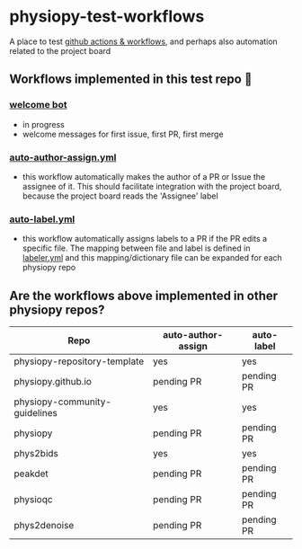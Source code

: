 # physiopy-test-workflows
A place to test [github actions & workflows](https://docs.github.com/en/actions), and perhaps also automation related to the project board 

## Workflows implemented in this test repo :tada:
<!-- Some workflows exist in the physiopy repos that are not listed here -->

### [welcome bot](https://github.com/physiopy/physiopy-test-workflows/blob/master/.github/config.yml)
- in progress
- welcome messages for first issue, first PR, first merge

### [auto-author-assign.yml](.github/workflows/auto-author-assign.yml) 
- this workflow automatically makes the author of a PR or Issue the assignee of it. This should facilitate integration with the project board, because the project board reads the 'Assignee' label

### [auto-label.yml](.github/workflows/auto-label.yml) 
- this workflow automatically assigns labels to a PR if the PR edits a specific file. The mapping between file and label is defined in [labeler.yml](.github/labeler.yml) and this mapping/dictionary file can be expanded for each physiopy repo 

## Are the workflows above implemented in other physiopy repos?
 
| Repo                         | auto-author-assign | auto-label |
| --                           | --                 | -- |
| physiopy-repository-template | yes                |yes |
| physiopy.github.io           | pending PR         | pending PR |
| physiopy-community-guidelines| yes                |yes |
| physiopy                     | pending PR         | pending PR |
| phys2bids                    | yes                | yes     |
| peakdet                      | pending PR         | pending PR |
| physioqc                     | pending PR         | pending PR |
| phys2denoise                 | pending PR         | pending PR |

